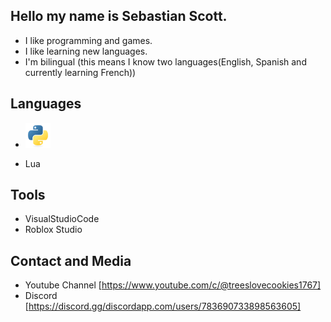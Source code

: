 ## Hello my name is Sebastian Scott.
- I like programming and games.
- I like learning new languages.
- I'm bilingual (this means I know two languages(English, Spanish and currently learning French))
## Languages
- <p align="left"> <a href="https://www.python.org" target="_blank" rel="noreferrer"> <img src="https://raw.githubusercontent.com/devicons/devicon/master/icons/python/python-original.svg" alt="python" width="40" height="40"/> </a> </p>
- Lua
## Tools
- VisualStudioCode
- Roblox Studio
## Contact and Media
- Youtube Channel [https://www.youtube.com/c/@treeslovecookies1767]
- Discord [https://discord.gg/discordapp.com/users/783690733898563605]
